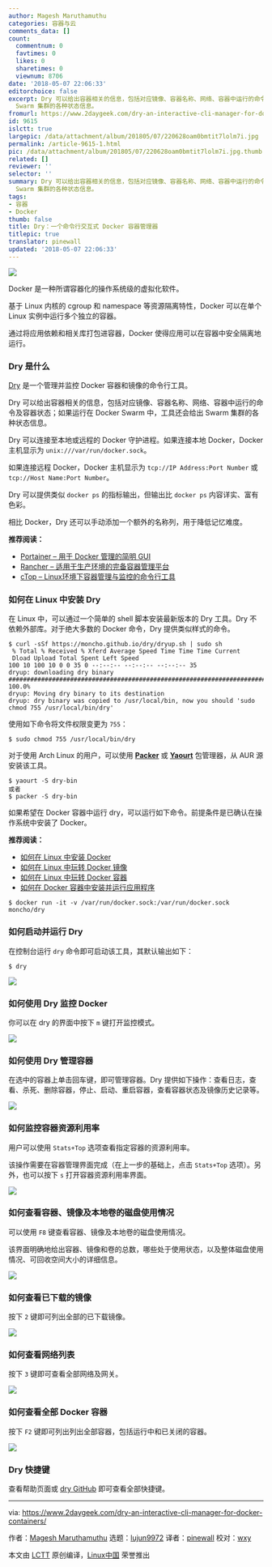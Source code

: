 ```yaml
---
author: Magesh Maruthamuthu
categories: 容器与云
comments_data: []
count:
  commentnum: 0
  favtimes: 0
  likes: 0
  sharetimes: 0
  viewnum: 8706
date: '2018-05-07 22:06:33'
editorchoice: false
excerpt: Dry 可以给出容器相关的信息，包括对应镜像、容器名称、网络、容器中运行的命令及容器状态；如果运行在 Docker Swarm 中，工具还会给出
  Swarm 集群的各种状态信息。
fromurl: https://www.2daygeek.com/dry-an-interactive-cli-manager-for-docker-containers/
id: 9615
islctt: true
largepic: /data/attachment/album/201805/07/220628oam0bmtit7lolm7i.jpg
permalink: /article-9615-1.html
pic: /data/attachment/album/201805/07/220628oam0bmtit7lolm7i.jpg.thumb.jpg
related: []
reviewer: ''
selector: ''
summary: Dry 可以给出容器相关的信息，包括对应镜像、容器名称、网络、容器中运行的命令及容器状态；如果运行在 Docker Swarm 中，工具还会给出
  Swarm 集群的各种状态信息。
tags:
- 容器
- Docker
thumb: false
title: Dry：一个命令行交互式 Docker 容器管理器
titlepic: true
translator: pinewall
updated: '2018-05-07 22:06:33'
---
```


![](/data/attachment/album/201805/07/220628oam0bmtit7lolm7i.jpg)


Docker 是一种所谓容器化的操作系统级的虚拟化软件。


基于 Linux 内核的 cgroup 和 namespace 等资源隔离特性，Docker 可以在单个 Linux 实例中运行多个独立的容器。


通过将应用依赖和相关库打包进容器，Docker 使得应用可以在容器中安全隔离地运行。


### Dry 是什么


[Dry](https://github.com/moncho/dry) 是一个管理并监控 Docker 容器和镜像的命令行工具。


Dry 可以给出容器相关的信息，包括对应镜像、容器名称、网络、容器中运行的命令及容器状态；如果运行在 Docker Swarm 中，工具还会给出 Swarm 集群的各种状态信息。


Dry 可以连接至本地或远程的 Docker 守护进程。如果连接本地 Docker，Docker 主机显示为 `unix:///var/run/docker.sock`。


如果连接远程 Docker，Docker 主机显示为 `tcp://IP Address:Port Number` 或 `tcp://Host Name:Port Number`。


Dry 可以提供类似 `docker ps` 的指标输出，但输出比 `docker ps` 内容详实、富有色彩。


相比 Docker，Dry 还可以手动添加一个额外的名称列，用于降低记忆难度。


**推荐阅读：**


* [Portainer – 用于 Docker 管理的简明 GUI](https://www.2daygeek.com/portainer-a-simple-docker-management-gui/)
* [Rancher – 适用于生产环境的完备容器管理平台](https://www.2daygeek.com/rancher-a-complete-container-management-platform-for-production-environment/)
* [cTop – Linux环境下容器管理与监控的命令行工具](https://www.2daygeek.com/ctop-a-command-line-tool-for-container-monitoring-and-management-in-linux/)


### 如何在 Linux 中安装 Dry


在 Linux 中，可以通过一个简单的 shell 脚本安装最新版本的 Dry 工具。Dry 不依赖外部库。对于绝大多数的 Docker 命令，Dry 提供类似样式的命令。



```
$ curl -sSf https://moncho.github.io/dry/dryup.sh | sudo sh
 % Total % Received % Xferd Average Speed Time Time Time Current
 Dload Upload Total Spent Left Speed
100 10 100 10 0 0 35 0 --:--:-- --:--:-- --:--:-- 35
dryup: downloading dry binary
######################################################################## 100.0%
dryup: Moving dry binary to its destination
dryup: dry binary was copied to /usr/local/bin, now you should 'sudo chmod 755 /usr/local/bin/dry'

```

使用如下命令将文件权限变更为 `755`：



```
$ sudo chmod 755 /usr/local/bin/dry

```

对于使用 Arch Linux 的用户，可以使用 **[Packer](https://www.2daygeek.com/install-packer-aur-helper-on-arch-linux/)** 或 **[Yaourt](https://www.2daygeek.com/install-yaourt-aur-helper-on-arch-linux/)** 包管理器，从 AUR 源安装该工具。



```
$ yaourt -S dry-bin
或者
$ packer -S dry-bin

```

如果希望在 Docker 容器中运行 dry，可以运行如下命令。前提条件是已确认在操作系统中安装了 Docker。


**推荐阅读：**


* [如何在 Linux 中安装 Docker](https://www.2daygeek.com/install-docker-on-centos-rhel-fedora-ubuntu-debian-oracle-archi-scentific-linux-mint-opensuse/)
* [如何在 Linux 中玩转 Docker 镜像](https://www.2daygeek.com/list-search-pull-download-remove-docker-images-on-linux/)
* [如何在 Linux 中玩转 Docker 容器](https://www.2daygeek.com/create-run-list-start-stop-attach-delete-interactive-daemonized-docker-containers-on-linux/)
* [如何在 Docker 容器中安装并运行应用程序](https://www.2daygeek.com/install-run-applications-inside-docker-containers/)



```
$ docker run -it -v /var/run/docker.sock:/var/run/docker.sock moncho/dry

```

### 如何启动并运行 Dry


在控制台运行 `dry` 命令即可启动该工具，其默认输出如下：



```
$ dry

```

![](/data/attachment/album/201805/07/220635p8bc7qxn86a79q94.png)


### 如何使用 Dry 监控 Docker


你可以在 dry 的界面中按下 `m` 键打开监控模式。


![](/data/attachment/album/201805/07/220636ilhlkx3xivy8hxkp.png)


### 如何使用 Dry 管理容器


在选中的容器上单击回车键，即可管理容器。Dry 提供如下操作：查看日志，查看、杀死、删除容器，停止、启动、重启容器，查看容器状态及镜像历史记录等。


![](/data/attachment/album/201805/07/220637t682kjj1bb1q6i22.png)


### 如何监控容器资源利用率


用户可以使用 `Stats+Top` 选项查看指定容器的资源利用率。


该操作需要在容器管理界面完成（在上一步的基础上，点击 `Stats+Top` 选项）。另外，也可以按下 `s` 打开容器资源利用率界面。


![](/data/attachment/album/201805/07/220638bz7o2z2ix5u00xzh.png)


### 如何查看容器、镜像及本地卷的磁盘使用情况


可以使用 `F8` 键查看容器、镜像及本地卷的磁盘使用情况。


该界面明确地给出容器、镜像和卷的总数，哪些处于使用状态，以及整体磁盘使用情况、可回收空间大小的详细信息。


![](/data/attachment/album/201805/07/220639tknzbyby9yqtbv5g.png)


### 如何查看已下载的镜像


按下 `2` 键即可列出全部的已下载镜像。


![](/data/attachment/album/201805/07/220640as609wn53td5wvml.png)


### 如何查看网络列表


按下 `3` 键即可查看全部网络及网关。


![](/data/attachment/album/201805/07/220641deg8hj8db4l4roe8.png)


### 如何查看全部 Docker 容器


按下 `F2` 键即可列出列出全部容器，包括运行中和已关闭的容器。


![](/data/attachment/album/201805/07/220643igryll5rrs5ysyys.png)


### Dry 快捷键


查看帮助页面或 [dry GitHub](https://github.com/moncho/dry) 即可查看全部快捷键。




---


via: <https://www.2daygeek.com/dry-an-interactive-cli-manager-for-docker-containers/>


作者：[Magesh Maruthamuthu](https://www.2daygeek.com/author/magesh/) 选题：[lujun9972](https://github.com/lujun9972) 译者：[pinewall](https://github.com/pinewall) 校对：[wxy](https://github.com/wxy)


本文由 [LCTT](https://github.com/LCTT/TranslateProject) 原创编译，[Linux中国](https://linux.cn/) 荣誉推出